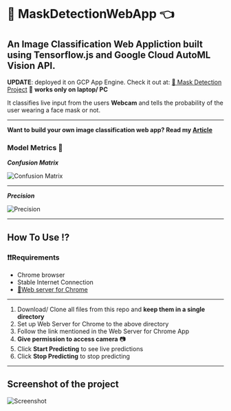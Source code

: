 # :tada: MaskDetectionWebApp :point_left:

## An Image Classification Web Appliction built using Tensorflow.js and Google Cloud AutoML Vision API.

**UPDATE**:  deployed it on GCP App Engine. Check it out at: [:link: Mask Detection Project](https://mask-detection-pbl.el.r.appspot.com/) 
:rotating_light: **works only on laptop/ PC**

It classifies live input from the users **Webcam** and tells the probability of the user wearing a face mask or not.

---

**Want to build your own image classification web app? Read my [Article](https://towardsdatascience.com/building-deploying-an-image-classification-web-app-with-automl-vision-tensorflow-js-app-engine-08-3157958a3289)**

### Model Metrics :rotating_light:

_**Confusion Matrix**_

![Confusion Matrix](https://github.com/singh08prashant/MaskDetectionWebApp/blob/master/cm.png)

---


_**Precision**_

![Precision](https://github.com/singh08prashant/MaskDetectionWebApp/blob/master/metrics.png)


---



## How To Use :interrobang:

### :heavy_exclamation_mark::heavy_exclamation_mark:Requirements 
  * Chrome browser
  * Stable Internet Connection
  * [:link:Web server for Chrome](https://chrome.google.com/webstore/detail/web-server-for-chrome/ofhbbkphhbklhfoeikjpcbhemlocgigb/related?hl=en)
  
  
  ---
  
  1. Download/ Clone all files from this repo and **keep them in a single directory**
  2. Set up Web Server for Chrome to the above directory
  3. Follow the link mentioned in the Web Server for Chrome App
  4. **Give permission to access camera** :camera:
  5. Click **Start Predicting** to see live predictions
  6. Click **Stop Predicting** to stop predicting
  
  ---
  
  ## Screenshot of the project

![Screenshot](https://github.com/singh08prashant/MaskDetectionWebApp/blob/master/ss.png)

